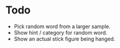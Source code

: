 # Todo

- Pick random word from a larger sample.
- Show hint / category for random word.
- Show an actual stick figure being hanged.